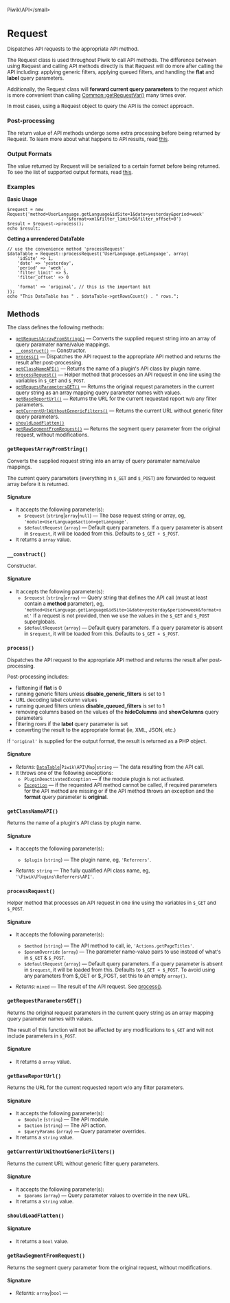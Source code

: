 <small>Piwik\API\</small>

Request
=======

Dispatches API requests to the appropriate API method.

The Request class is used throughout Piwik to call API methods. The difference
between using Request and calling API methods directly is that Request
will do more after calling the API including: applying generic filters, applying queued filters,
and handling the **flat** and **label** query parameters.

Additionally, the Request class will **forward current query parameters** to the request
which is more convenient than calling [Common::getRequestVar()](/api-reference/Piwik/Common#getrequestvar) many times over.

In most cases, using a Request object to query the API is the correct approach.

### Post-processing

The return value of API methods undergo some extra processing before being returned by Request.
To learn more about what happens to API results, read [this](/guides/piwiks-web-api#extra-report-processing).

### Output Formats

The value returned by Request will be serialized to a certain format before being returned.
To see the list of supported output formats, read [this](/guides/piwiks-web-api#output-formats).

### Examples

**Basic Usage**

    $request = new Request('method=UserLanguage.getLanguage&idSite=1&date=yesterday&period=week'
                         . '&format=xml&filter_limit=5&filter_offset=0')
    $result = $request->process();
    echo $result;

**Getting a unrendered DataTable**

    // use the convenience method 'processRequest'
    $dataTable = Request::processRequest('UserLanguage.getLanguage', array(
        'idSite' => 1,
        'date' => 'yesterday',
        'period' => 'week',
        'filter_limit' => 5,
        'filter_offset' => 0

        'format' => 'original', // this is the important bit
    ));
    echo "This DataTable has " . $dataTable->getRowsCount() . " rows.";

Methods
-------

The class defines the following methods:

- [`getRequestArrayFromString()`](#getrequestarrayfromstring) &mdash; Converts the supplied request string into an array of query paramater name/value mappings.
- [`__construct()`](#__construct) &mdash; Constructor.
- [`process()`](#process) &mdash; Dispatches the API request to the appropriate API method and returns the result after post-processing.
- [`getClassNameAPI()`](#getclassnameapi) &mdash; Returns the name of a plugin's API class by plugin name.
- [`processRequest()`](#processrequest) &mdash; Helper method that processes an API request in one line using the variables in `$_GET` and `$_POST`.
- [`getRequestParametersGET()`](#getrequestparametersget) &mdash; Returns the original request parameters in the current query string as an array mapping query parameter names with values.
- [`getBaseReportUrl()`](#getbasereporturl) &mdash; Returns the URL for the current requested report w/o any filter parameters.
- [`getCurrentUrlWithoutGenericFilters()`](#getcurrenturlwithoutgenericfilters) &mdash; Returns the current URL without generic filter query parameters.
- [`shouldLoadFlatten()`](#shouldloadflatten)
- [`getRawSegmentFromRequest()`](#getrawsegmentfromrequest) &mdash; Returns the segment query parameter from the original request, without modifications.

<a name="getrequestarrayfromstring" id="getrequestarrayfromstring"></a>
<a name="getRequestArrayFromString" id="getRequestArrayFromString"></a>
### `getRequestArrayFromString()`

Converts the supplied request string into an array of query paramater name/value mappings.

The current query parameters (everything in `$_GET` and `$_POST`) are
forwarded to request array before it is returned.

#### Signature

-  It accepts the following parameter(s):
    - `$request` (`string`|`array`|`null`) &mdash;
       The base request string or array, eg, `'module=UserLanguage&action=getLanguage'`.
    - `$defaultRequest` (`array`) &mdash;
       Default query parameters. If a query parameter is absent in `$request`, it will be loaded from this. Defaults to `$_GET + $_POST`.
- It returns a `array` value.

<a name="__construct" id="__construct"></a>
<a name="__construct" id="__construct"></a>
### `__construct()`

Constructor.

#### Signature

-  It accepts the following parameter(s):
    - `$request` (`string`|`array`) &mdash;
       Query string that defines the API call (must at least contain a **method** parameter), eg, `'method=UserLanguage.getLanguage&idSite=1&date=yesterday&period=week&format=xml'` If a request is not provided, then we use the values in the `$_GET` and `$_POST` superglobals.
    - `$defaultRequest` (`array`) &mdash;
       Default query parameters. If a query parameter is absent in `$request`, it will be loaded from this. Defaults to `$_GET + $_POST`.

<a name="process" id="process"></a>
<a name="process" id="process"></a>
### `process()`

Dispatches the API request to the appropriate API method and returns the result after post-processing.

Post-processing includes:

- flattening if **flat** is 0
- running generic filters unless **disable_generic_filters** is set to 1
- URL decoding label column values
- running queued filters unless **disable_queued_filters** is set to 1
- removing columns based on the values of the **hideColumns** and **showColumns** query parameters
- filtering rows if the **label** query parameter is set
- converting the result to the appropriate format (ie, XML, JSON, etc.)

If `'original'` is supplied for the output format, the result is returned as a PHP
object.

#### Signature


- *Returns:*  [`DataTable`](../../Piwik/DataTable.md)|`Piwik\API\Map`|`string` &mdash;
    The data resulting from the API call.
- It throws one of the following exceptions:
    - `PluginDeactivatedException` &mdash; if the module plugin is not activated.
    - [`Exception`](http://php.net/class.Exception) &mdash; if the requested API method cannot be called, if required parameters for the API method are missing or if the API method throws an exception and the **format** query parameter is **original**.

<a name="getclassnameapi" id="getclassnameapi"></a>
<a name="getClassNameAPI" id="getClassNameAPI"></a>
### `getClassNameAPI()`

Returns the name of a plugin's API class by plugin name.

#### Signature

-  It accepts the following parameter(s):
    - `$plugin` (`string`) &mdash;
       The plugin name, eg, `'Referrers'`.

- *Returns:*  `string` &mdash;
    The fully qualified API class name, eg, `'\Piwik\Plugins\Referrers\API'`.

<a name="processrequest" id="processrequest"></a>
<a name="processRequest" id="processRequest"></a>
### `processRequest()`

Helper method that processes an API request in one line using the variables in `$_GET` and `$_POST`.

#### Signature

-  It accepts the following parameter(s):
    - `$method` (`string`) &mdash;
       The API method to call, ie, `'Actions.getPageTitles'`.
    - `$paramOverride` (`array`) &mdash;
       The parameter name-value pairs to use instead of what's in `$_GET` & `$_POST`.
    - `$defaultRequest` (`array`) &mdash;
       Default query parameters. If a query parameter is absent in `$request`, it will be loaded from this. Defaults to `$_GET + $_POST`. To avoid using any parameters from $_GET or $_POST, set this to an empty `array()`.

- *Returns:*  `mixed` &mdash;
    The result of the API request. See [process()](/api-reference/Piwik/API/Request#process).

<a name="getrequestparametersget" id="getrequestparametersget"></a>
<a name="getRequestParametersGET" id="getRequestParametersGET"></a>
### `getRequestParametersGET()`

Returns the original request parameters in the current query string as an array mapping query parameter names with values.

The result of this function will not be affected
by any modifications to `$_GET` and will not include parameters in `$_POST`.

#### Signature

- It returns a `array` value.

<a name="getbasereporturl" id="getbasereporturl"></a>
<a name="getBaseReportUrl" id="getBaseReportUrl"></a>
### `getBaseReportUrl()`

Returns the URL for the current requested report w/o any filter parameters.

#### Signature

-  It accepts the following parameter(s):
    - `$module` (`string`) &mdash;
       The API module.
    - `$action` (`string`) &mdash;
       The API action.
    - `$queryParams` (`array`) &mdash;
       Query parameter overrides.
- It returns a `string` value.

<a name="getcurrenturlwithoutgenericfilters" id="getcurrenturlwithoutgenericfilters"></a>
<a name="getCurrentUrlWithoutGenericFilters" id="getCurrentUrlWithoutGenericFilters"></a>
### `getCurrentUrlWithoutGenericFilters()`

Returns the current URL without generic filter query parameters.

#### Signature

-  It accepts the following parameter(s):
    - `$params` (`array`) &mdash;
       Query parameter values to override in the new URL.
- It returns a `string` value.

<a name="shouldloadflatten" id="shouldloadflatten"></a>
<a name="shouldLoadFlatten" id="shouldLoadFlatten"></a>
### `shouldLoadFlatten()`

#### Signature

- It returns a `bool` value.

<a name="getrawsegmentfromrequest" id="getrawsegmentfromrequest"></a>
<a name="getRawSegmentFromRequest" id="getRawSegmentFromRequest"></a>
### `getRawSegmentFromRequest()`

Returns the segment query parameter from the original request, without modifications.

#### Signature


- *Returns:*  `array`|`bool` &mdash;
    

